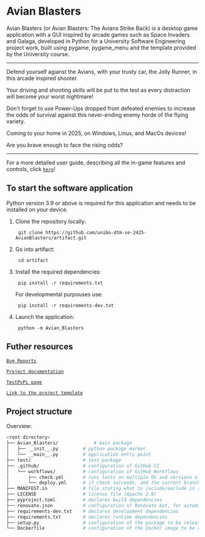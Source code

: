 # Avian Blasters

Avian Blasters (or Avian Blasters: The Avians Strike Back) is a desktop game application with a GUI inspired by arcade games such as Space Invaders and Galaga, developed in Python for a University Software Engineering project work, built using pygame, pygame_menu and the template provided by the University course.

---

Defend yourself agianst the Avians, with your trusty car, the Jolly Runner, in this arcade inspired shooter.

Your driving and shooting skills will be put to the test as every distraction will become your worst nightmare!

Don't forget to use Power-Ups dropped from defeated enemies to increase the odds of survival against this never-ending enemy horde of the flying variety.

Coming to your home in 2025, on Windows, Linux, and MacOs devices!

Are you brave enough to face the rising odds?

---
For a more detailed user guide, describing all the in-game features and controls, click [`here`](https://unibo-dtm-se-2425-avianblasters.github.io/report/sections/09-userguide/)! 

## To start the software application

Python version 3.9 or above is required for this application and needs to be installed on your device.

1) Clone the repository locally: 

        git clone https://github.com/unibo-dtm-se-2425-AvianBlasters/artifact.git

2) Go into artifact:
        
        cd artifact

3) Install the required dependencies:

        pip install -r requirements.txt
    
    For developmental purpouses use:

        pip install -r requirements-dev.txt

4) Launch the application:

        python -m Avian_Blasters

## Futher resources

[`Bug Reports`](https://github.com/unibo-dtm-se-2425-AvianBlasters/artifact/issues)

[`Project documentation`](https://unibo-dtm-se-2425-avianblasters.github.io/report)

[`TestPyPi page`](https://test.pypi.org/project/Avian-Blasters/3.1.0/)

[`Link to the project template`](https://github.com/unibo-dtm-se/template-python-project)

## Project structure 

Overview:
```bash
<root directory>
├── Avian_Blasters/             # main package
│   ├── __init__.py         # python package marker
│   └── __main__.py         # application entry point
├── test/                   # test package
├── .github/                # configuration of GitHub CI
│   └── workflows/          # configuration of GitHub Workflows
│       ├── check.yml       # runs tests on multiple OS and versions of Python
│       └── deploy.yml      # if check succeeds, and the current branch is master, automatic release on TestPyPi is triggered
├── MANIFEST.in             # file stating what to include/exclude in releases 
├── LICENSE                 # license file (Apache 2.0)
├── pyproject.toml          # declares build dependencies
├── renovate.json           # configuration of Renovate bot, for automatic dependency updates
├── requirements-dev.txt    # declares development dependencies
├── requirements.txt        # declares runtime dependencies
├── setup.py                # configuration of the package to be released on TestPyPi
└── Dockerfile              # configuration of the Docker image to be realsed on Dockerhub
```

